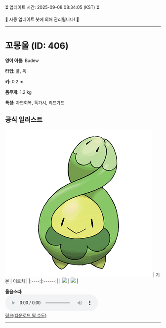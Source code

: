 
⏳ 업데이트 시간: 2025-09-08 08:34:05 (KST) ⏳

🤖 자동 업데이트 봇에 의해 관리됩니다! 🤖

---

# 꼬몽울 (ID: 406)
**영어 이름:** Budew

**타입:** 풀, 독

**키:** 0.2 m

**몸무게:** 1.2 kg

**특성:** 자연회복, 독가시, 리프가드

## 공식 일러스트
![](https://raw.githubusercontent.com/PokeAPI/sprites/master/sprites/pokemon/other/official-artwork/406.png)
| 기본 | 이로치 |
|:----:|:------:|
| <img src="http://play.pokemonshowdown.com/sprites/ani/budew.gif" width="200"> | <img src="http://play.pokemonshowdown.com/sprites/ani-shiny/budew.gif" width="200"> |

**울음소리:**<br><audio controls src="https://raw.githubusercontent.com/PokeAPI/cries/main/cries/pokemon/latest/406.ogg"></audio><br> [링크(다운로드 될 수도)](https://raw.githubusercontent.com/PokeAPI/cries/main/cries/pokemon/latest/406.ogg)


---
